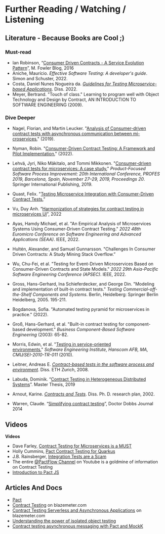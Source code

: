 # Further Reading / Watching / Listening


## Literature - Because Books are Cool ;)

### Must-read
- Ian Robinson, “[Consumer Driven Contracts - A Service Evolution Pattern](https://martinfowler.com/articles/consumerDrivenContracts.html)”, M. Fowler Blog, 2016
- Aniche, Maurício. *Effective Software Testing: A developer's guide*. Simon and Schuster, 2022.
- Costa, Daniel Nunes Nogueira da. *[Guidelines for Testing Microservice-based Applications](https://recipp.ipp.pt/bitstream/10400.22/21388/1/DM_DanielCosta_2022_MEI.pdf)*. Diss. 2022.
- Meyer, Bertrand. "Touch of class." Learning to program well with Object Technology and Design by Contract, AN INTRODUCTION TO SOFTWARE ENGINEERING (2009).


### Dive Deeper
- Nagel, Florian, and Martin Leucker. "[Analysis of Consumer-driven contract tests with asynchronous communication between mi-croservices.](https://www.isp.uni-luebeck.de/sites/default/files/01_thesis_NagelFlorian.pdf)" (2019).
- Nyman, Robin. "[Consumer-Driven Contract Testing: A Framework and Pilot Implementation.](https://aaltodoc.aalto.fi/bitstream/handle/123456789/116303/master_Nyman_Robin_2022.pdf?sequence=1&isAllowed=y)" (2022).
- Lehvä, Jyri, Niko Mäkitalo, and Tommi Mikkonen. "[Consumer-driven contract tests for microservices: A case study.](https://helda.helsinki.fi/server/api/core/bitstreams/8923de60-ede7-4b32-a31c-46c129f8197a/content)" *Product-Focused Software Process Improvement: 20th International Conference, PROFES 2019, Barcelona, Spain, November 27–29, 2019, Proceedings 20*. Springer International Publishing, 2019.
- Quast, Felix. "[Testing Microservice Integration with Consumer-Driven Contract Tests.](https://jvalue.org/wp-content/uploads/2022/03/quast_2022.pdf)”
- Vu, Duy Anh. “[Harmonization of strategies for contract testing in microservices UI](https://trepo.tuni.fi/bitstream/handle/10024/139470/VuAnh.pdf?sequence=2)”, 2022
- Ayas, Hamdy Michael, et al. "An Empirical Analysis of Microservices Systems Using Consumer-Driven Contract Testing." *2022 48th Euromicro Conference on Software Engineering and Advanced Applications (SEAA)*. IEEE, 2022.
- Hultén, Alexander, and Samuel Gunnarsson. "Challenges In Consumer Driven Contracts: A Study Mining Stack Overflow.”
- Wu, Chu-Fei, et al. "Testing for Event-Driven Microservices Based on Consumer-Driven Contracts and State Models." *2022 29th Asia-Pacific Software Engineering Conference (APSEC)*. IEEE, 2022.
- Gross, Hans-Gerhard, Ina Schieferdecker, and George Din. "Modeling and implementation of built-in contract tests." *Testing Commercial-off-the-Shelf Components and Systems*. Berlin, Heidelberg: Springer Berlin Heidelberg, 2005. 195-211.
- Bogdanova, Sofia. "Automated testing pyramid for microservices in practice." (2022).
- Groß, Hans-Gerhard, et al. "Built-in contract testing for component-based development." *Business Component-Based Software Engineering* (2003): 65-82.
- Morris, Edwin, et al. "[Testing in service-oriented environments.](https://insights.sei.cmu.edu/library/testing-in-service-oriented-environments/)" *Software Engineering Institute, Hanscom AFB, MA, CMU/SEI-2010-TR-011* (2010).
- Leitner, Andreas E. *[Contract-based tests in the software process and environment](https://www.research-collection.ethz.ch/bitstream/handle/20.500.11850/72899/eth-41677-02.pdf?sequence=2)*. Diss. ETH Zurich, 2008.
- Labuda, Dominik. “[Contract Testing in Heterogeneous Distributed Systems](https://is.muni.cz/th/dgs2t/Diploma_Thesis_Labuda.pdf)”. Master Thesis, 2019
- Arnout, Karine. *[Contracts and Tests](https://citeseerx.ist.psu.edu/document?repid=rep1&type=pdf&doi=affc18f5205cc94e0021b5647f325209d7d179f1)*. Diss. Ph. D. research plan, 2002.

- Warren, Claude. “[Simplifying contract testing](https://www.researchgate.net/publication/271072627_Simplifying_Contract_Testing/link/55c64f4a08aebc967df5361d/download)”, Doctor Dobbs Journal 2014

## Videos

**Videos**
- Dave Farley, [Contract Testing for Microservices is a MUST](https://www.youtube.com/watch?v=Fh8CqZtghQw)
- Holly Cummins, [Pact Contract Testing for Quarkus](https://www.youtube.com/watch?v=FHNXlOJvCJU)
- J.B. Rainsberger, [Integration Tests are a Scam](https://www.infoq.com/presentations/integration-tests-scam/)
- The entire [@PactFlow Channel](https://www.youtube.com/@PactFlow) on Youtube is a goldmine of information on Contract Testing
- [Introduction to Pact JS](https://www.youtube.com/watch?v=tTpkLwYOTZo&list=PLwy9Bnco-IpcdSXA4OutjG_lDCCHOXxYL)

## Articles And Docs

- [Pact](https://docs.pact.io/)
- [Contract Testing](https://www.blazemeter.com/blog/contract-testing) on blazemeter.com
- [Contract Testing Serverless and Asynchronous Applications](https://dius.com.au/2018/10/01/contract-testing-serverless-and-asynchronous-applications-part-2/) on blazemeter.com
- [Understanding the power of isolated object testing](https://bartling.blogspot.com/2012/01/understanding-power-of-isolated-object.html)
- [Contract testing asynchronous messaging with Pact and MockK](https://www.fabrizioduroni.it/2021/11/05/contract-testing-asynchronous-messaging-pact-junit-mockk/)
